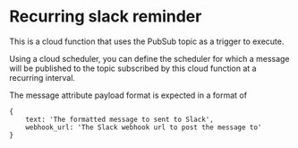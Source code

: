 # Recurring slack reminder

This is a cloud function that uses the PubSub topic as a trigger to execute.

Using a cloud scheduler, you can define the scheduler for which a message will be published to the topic subscribed by this cloud function at a recurring interval.

The message attribute payload format is expected in a format of

```
{
	text: 'The formatted message to sent to Slack',
	webhook_url: 'The Slack webhook url to post the message to'
}
```

